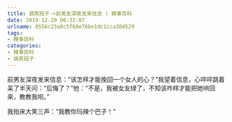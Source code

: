 ```yaml
---
title: 搞笑段子->前男友深夜发来信息 | 糗事百科
date: 2019-12-20 06:32:07
urlname: 0556c23a8c5f68e76be1dc1cca304529
tags: 
- 糗事百科
categories:
- 糗事百科
- 搞笑段子
---
```

前男友深夜发来信息：“该怎样才能挽回一个女人的心？”我望着信息，心呯呯跳着呆了半天问：“后悔了？”他：“不是，我被女友绿了，不知该咋样才能把她哄回来，教教我呗。”

我拍床大笑三声：“我教你玛辣个巴子！”


